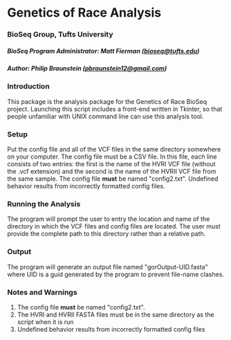 # Genetics of Race Analysis 
### BioSeq Group, Tufts University
##### **BioSeq Program Administrator:** Matt Fierman (bioseq@tufts.edu)
##### *Author:* Philip Braunstein (pbraunstein12@gmail.com)

### Introduction ###
This package is the analysis package for the Genetics of Race BioSeq project. Launching this script includes a front-end written in Tkinter, so that people unfamiliar with UNIX command line can use this analysis tool.

### Setup ###
Put the config file and all of the VCF files in the same directory somewhere on your computer. The config file must be a CSV file. In this file, each line consists of two entries: the first is the name of the HVRI VCF file (without the .vcf extension) and the second is the name of the HVRII VCF file from the same sample. The config file **must** be named "config2.txt". Undefined behavior results from incorrectly formatted config files.

### Running the Analysis ###
The program will prompt the user to entry the location and name of the directory in which the VCF files and config files are located. The user must provide the complete path to this directory rather than a relative path.

### Output ###
The program will generate an output file named "gorOutput-UID.fasta" where UID is a guid generated by the program to prevent file-name clashes.

### Notes and Warnings ###
1. The config file **must** be named "config2.txt".
2. The HVRI and HVRII FASTA files must be in the same directory as the script when it is run
3. Undefined behavior results from incorrectly formatted config files